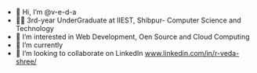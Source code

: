- 👋 Hi, I’m @v-e-d-a
- 🧑‍🎓 3rd-year UnderGraduate at IIEST, Shibpur- Computer Science and Technology
- 👀 I’m interested in Web Development, Oen Source and Cloud Computing
- 🌱 I’m currently 
- 💞️ I’m looking to collaborate on LinkedIn www.linkedin.com/in/r-veda-shree/

<!---
v-e-d-a/v-e-d-a is a ✨ special ✨ repository because its `README.md` (this file) appears on your GitHub profile.
You can click the Preview link to take a look at your changes.
--->




